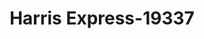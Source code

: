 ---
f_zip-code: 60160
f_state-code: IL
title: Harris Express-19337
f_phone: 708-410-4607
f_city-only: Melrose Park
f_address: 1320 Winston Plaza Melrose Park
f_location-unique-id: '19337'
slug: harris-express-19337
updated-on: '2024-05-30T13:46:58.046Z'
created-on: '2024-05-30T13:36:59.803Z'
published-on: '2024-05-30T13:54:32.469Z'
f_city-state: cms/city/melrose-park-il.md
f_company: cms/company/harris-express.md
f_state: cms/state/illinois.md
layout: '[payday-loan].html'
tags: payday-loan
---